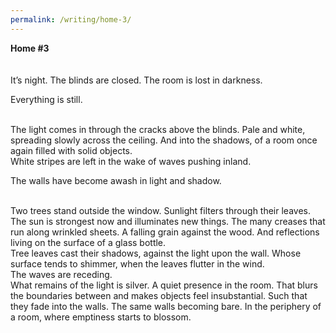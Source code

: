 ```yaml
---
permalink: /writing/home-3/
---
```

**Home #3**  
<br/><br/>
It’s night. The blinds are closed. The room is lost in darkness.  
  
Everything is still.  

<br/>
The light comes in through the cracks above the blinds. Pale and  
white, spreading slowly across the ceiling. And into the shadows,  
of a room once again filled with solid objects.  

<br/>
White stripes are left in the wake of waves pushing inland.  
  
The walls have become awash in light and shadow.  

<br/>
Two trees stand outside the window. Sunlight filters through their  
leaves.  

<br/>
The sun is strongest now and illuminates new things. The many  
creases that run along wrinkled sheets. A falling grain against the  
wood. And reflections living on the surface of a glass bottle.  

<br/>
Tree leaves cast their shadows, against the light upon the wall.  
Whose surface tends to shimmer, when the leaves flutter in the  
wind.  

<br/>
The waves are receding.  

<br/>
What remains of the light is silver. A quiet presence in the room.  
That blurs the boundaries between and makes objects feel  
insubstantial. Such that they fade into the walls. The same walls  
becoming bare. In the periphery of a room, where emptiness starts  
to blossom.  
